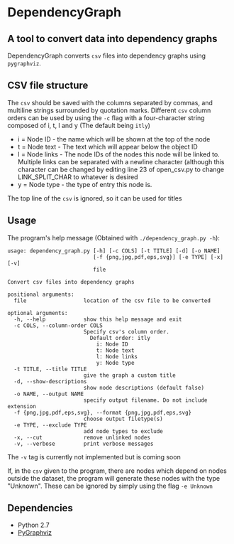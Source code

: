 DependencyGraph
===============
A tool to convert data into dependency graphs
--------------------------------------------------
DependencyGraph converts ``csv`` files into dependency graphs using ``pygraphviz``.

CSV file structure
------------------
The ``csv`` should be saved with the columns separated by commas, and multiline strings surrounded by quotation marks. Different ``csv`` column orders can be used by using the ``-c`` flag with a four-character string composed of i, t, l and y (The default being ``itly``)

* i = Node ID - the name which will be shown at the top of the node
* t = Node text - The text which will appear below the object ID
* l = Node links - The node IDs of the nodes this node will be linked to. Multiple links can be separated with a newline character (although this character can be changed by editing line 23 of open_csv.py to change LINK_SPLIT_CHAR to whatever is desired
* y = Node type - the type of entry this node is.

The top line of the ``csv`` is ignored, so it can be used for titles

Usage
-----
The program's help message (Obtained with ``./dependency_graph.py -h``):
```
usage: dependency_graph.py [-h] [-c COLS] [-t TITLE] [-d] [-o NAME]
                           [-f {png,jpg,pdf,eps,svg}] [-e TYPE] [-x] [-v]
                           file

Convert csv files into dependency graphs

positional arguments:
  file                  location of the csv file to be converted

optional arguments:
  -h, --help            show this help message and exit
  -c COLS, --column-order COLS
                        Specify csv's column order.
                          Default order: itly
                            i: Node ID
                            t: Node text
                            l: Node links
                            y: Node type
  -t TITLE, --title TITLE
                        give the graph a custom title
  -d, --show-descriptions
                        show node descriptions (default false)
  -o NAME, --output NAME
                        specify output filename. Do not include extension
  -f {png,jpg,pdf,eps,svg}, --format {png,jpg,pdf,eps,svg}
                        choose output filetype(s)
  -e TYPE, --exclude TYPE
                        add node types to exclude
  -x, --cut             remove unlinked nodes
  -v, --verbose         print verbose messages
```

The ``-v`` tag is currently not implemented but is coming soon

If, in the ``csv`` given to the program, there are nodes which depend on nodes outside the dataset, the program will generate these nodes with the type "Unknown". These can be ignored by simply using the flag ``-e Unknown``

Dependencies
------------
* Python 2.7
* [PyGraphviz](http://pygraphviz.github.io/index.html)

